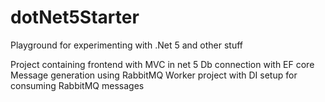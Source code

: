 # dotNet5Starter

Playground for experimenting with .Net 5 and other stuff

Project containing frontend with MVC in net 5 
Db connection with EF core 
Message generation using RabbitMQ 
Worker project with DI setup for consuming RabbitMQ messages 
